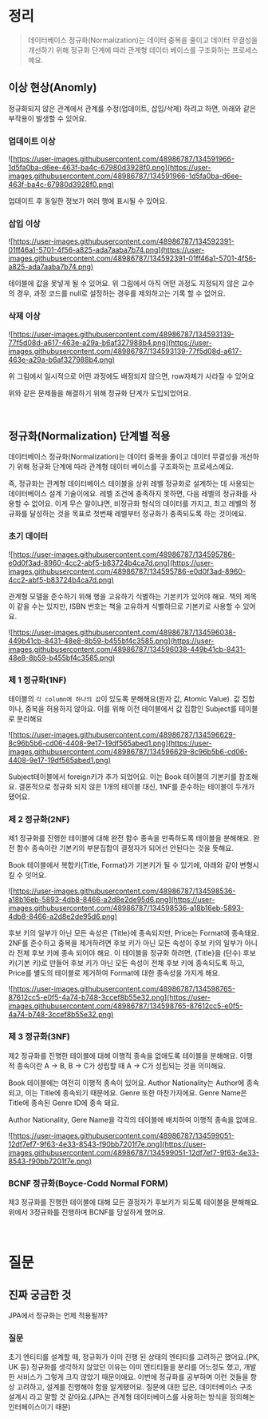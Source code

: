 # 정리

> 데이터베이스 정규화(Normalization)는 데이터 중복을 줄이고 데이터 무결성을 개선하기 위해 정규화 단계에 따라 관계형 데이터 베이스를 구조화하는 프로세스예요.

## 이상 현상(Anomly)

정규화되지 않은 관계에서 관계를 수정(업데이트, 삽입/삭제) 하려고 하면, 아래와 같은 부작용이 발생할 수 있어요.

### **업데이트 이**상

![https://user-images.githubusercontent.com/48986787/134591966-1d5fa0ba-d6ee-463f-ba4c-67980d3928f0.png](https://user-images.githubusercontent.com/48986787/134591966-1d5fa0ba-d6ee-463f-ba4c-67980d3928f0.png)

업데이트 후 동일한 정보가 여러 행에 표시될 수 있어요.

### **삽입 이상**

![https://user-images.githubusercontent.com/48986787/134592391-01ff46a1-5701-4f56-a825-ada7aaba7b74.png](https://user-images.githubusercontent.com/48986787/134592391-01ff46a1-5701-4f56-a825-ada7aaba7b74.png)

테이블에 값을 못넣게 될 수 있어요.
위 그림에서 아직 어떤 과정도 지정되지 않은 교수의 경우, 과정 코드를 null로 설정하는 경우를 제외하고는 기록 할 수 없어요.

### 삭제 이상

![https://user-images.githubusercontent.com/48986787/134593139-77f5d08d-a617-463e-a29a-b6af327988b4.png](https://user-images.githubusercontent.com/48986787/134593139-77f5d08d-a617-463e-a29a-b6af327988b4.png)

위 그림에서 일시적으로 어떤 과정에도 배정되지 않으면, row자체가 사라질 수 있어요 

위와 같은 문제들을 해결하기 위해 정규화 단계가 도입되었어요.

<br>

## 정규화(Normalization) 단계별 적용

데이터베이스 정규화(Normalization)는 데이터 중복을 줄이고 데이터 무결성을 개선하기 위해 정규화 단계에 따라 관계형 데이터 베이스를 구조화하는 프로세스예요.

즉, 정규화는 관계형 데이터베이스 테이블을 상위 레벨 정규화로 설계하는 데 사용되는 데이터베이스 설계 기술이에요. 레벨 조건에 충족하지 못하면, 다음 레벨의 정규화를 사용할 수 없어요.
이게 무슨 말이냐면, 비정규화 형식의 데이터를 가지고, 최고 레벨의 정규화를 달성하는 것을 목표로 첫번째 레벨부터 정규화가 충족되도록 하는 것이에요.

### 초기 데이터

![https://user-images.githubusercontent.com/48986787/134595786-e0d0f3ad-8960-4cc2-abf5-b83724b4ca7d.png](https://user-images.githubusercontent.com/48986787/134595786-e0d0f3ad-8960-4cc2-abf5-b83724b4ca7d.png)

관계형 모델을 준수하기 위해 행을 고유하기 식별하는 기본키가 있어야 해요. 책의 제목이 같을 수는 있지만, ISBN 번호는 책을 고유하게 식별하므로 기본키로 사용할 수 있어요.

![https://user-images.githubusercontent.com/48986787/134596038-449b41cb-8431-48e8-8b59-b455bf4c3585.png](https://user-images.githubusercontent.com/48986787/134596038-449b41cb-8431-48e8-8b59-b455bf4c3585.png)

### 제 1 정규화(1NF)

테이블의 `각 column에 하나의 값`이 있도록 분해해요(원자 값, Atomic Value). 
값 집합이나, 중복을 허용하지 않아요.
이를 위해 이전 테이블에서 값 집합인 Subject를 테이블로 분리해요

![https://user-images.githubusercontent.com/48986787/134596629-8c96b5b6-cd06-4408-9e17-19df565abed1.png](https://user-images.githubusercontent.com/48986787/134596629-8c96b5b6-cd06-4408-9e17-19df565abed1.png)

Subject테이블에서 foreign키가 추가 되었어요. 이는 Book 테이블의 기본키를 참조해요.
결론적으로 정규화 되지 않은 1개의 테이블 대신, 1NF를 준수하는 테이블이 두개가 됐어요.

### 제 2 정규화(2NF)

제1 정규화를 진행한 테이블에 대해 완전 함수 종속을 만족하도록 테이블을 분해해요.
완전 함수 종속이란 기본키의 부분집합이 결정자가 되어선 안된다는 것을 뜻해요.

Book 테이블에서 복합키{Title, Format}가 기본키가 될 수 있기에, 아래와 같이 변형시킬 수 잇어요.

![https://user-images.githubusercontent.com/48986787/134598536-a18b16eb-5893-4db8-8466-a2d8e2de95d6.png](https://user-images.githubusercontent.com/48986787/134598536-a18b16eb-5893-4db8-8466-a2d8e2de95d6.png)

후보 키의 일부가 아닌 모든 속성은 {Title}에 종속되지만, Price는 Format에 종속돼요. 2NF를 준수하고 중복을 제거하려면 후보 키가 아닌 모든 속성이 후보 키의 일부가 아니라 전체 후보 키에 종속 되어야 해요.
이 테이블을 정규화 하려면, {Title}을 (단수) 후보 키(기본 키)로 만들어 후보 키가 아닌 모든 속성이 전체 후보 키에 종속되도록 하고, Price를 별도의 테이블로 제거하여 Format에 대한 종속성을 가지게 해요.

![https://user-images.githubusercontent.com/48986787/134598765-87612cc5-e0f5-4a74-b748-3ccef8b55e32.png](https://user-images.githubusercontent.com/48986787/134598765-87612cc5-e0f5-4a74-b748-3ccef8b55e32.png)

### 제 3 정규화(3NF)

제2 정규화를 진행한 테이블에 대해 이행적 종속을 없애도록 테이블을 분해해요.
이행적 종속이란 A -> B, B -> C가 성립할 때 A -> C가 성립되는 것을 의미해요.

Book 테이블에는 여전히 이행적 종속이 있어요. Author Nationality는 Author에 종속되고, 이는 Title에 종속되기 때문에요. Genre 또한 마찬가지에요. Genre Name은 Title에 종속된 Genre ID에 종속 돼요. 

Author Nationality, Gere Name을 각각의 테이블에 배치하여 이행적 종속을 없애요.

![https://user-images.githubusercontent.com/48986787/134599051-12df7ef7-9f63-4e33-8543-f90bb7201f7e.png](https://user-images.githubusercontent.com/48986787/134599051-12df7ef7-9f63-4e33-8543-f90bb7201f7e.png)

### BCNF 정규화(Boyce-Codd Normal FORM)

제3 정규화를 진행한 테이블에 대해 모든 결정자가 후보키가 되도록 테이블을 분해해요. 
위에서 3정규화를 진행하며 BCNF를 당설하게 했어요. 

<br> 

# 질문

## 진짜 궁금한 것

JPA에서 정규화는 언제 적용될까?

### 질문

초기 엔티티를 설계할 때, 정규화가 이미 진행 된 상태의 엔티티를 고려하곤 했어요.(PK, UK 등)
정규화를 생각하지 않았던 이유는 이미 엔티티들을 분리를 어느정도 했고, 개발한 서비스가 그렇게 크지 않았기 때문이에요. 
이번에 정규화를 공부하며 이런 것들을 항상 고려하고, 설계를 진행해야 함을 알게됐어요.
질문에 대한 답은, 데이터베이스 구조  설계시 라고 말할 것 같아요.(JPA는 관계형 데이터베이스를 사용하는 방식을 정의해논 인터페이스이기 때문)
